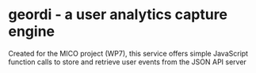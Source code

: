 # geordi - a user analytics capture engine

Created for the MICO project (WP7), this service offers simple JavaScript function calls to store and retrieve user events from the JSON API server
